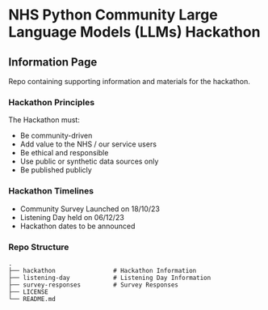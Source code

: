 # NHS Python Community Large Language Models (LLMs) Hackathon 
## Information Page

Repo containing supporting information and materials for the hackathon.

### Hackathon Principles

The Hackathon must:
- Be community-driven​
- Add value to the NHS / our service users​
- Be ethical and responsible
- Use public or synthetic data sources only ​
- Be published publicly

### Hackathon Timelines
- Community Survey Launched on 18/10/23
- Listening Day held on 06/12/23
- Hackathon dates to be announced

### Repo Structure
```
.
├── hackathon                # Hackathon Information
├── listening-day            # Listening Day Information
├── survey-responses         # Survey Responses
├── LICENSE
└── README.md
```